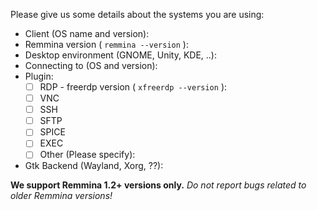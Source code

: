Please give us some details about the systems you are using:

* Client (OS name and version):
* Remmina version ( ```remmina --version``` ):
* Desktop environment (GNOME, Unity, KDE, ..):
* Connecting to (OS and version):
* Plugin:
  - [ ] RDP - freerdp version ( ```xfreerdp --version``` ):
  - [ ] VNC
  - [ ] SSH
  - [ ] SFTP
  - [ ] SPICE
  - [ ] EXEC
  - [ ] Other (Please specify):
* Gtk Backend (Wayland, Xorg, ??):

**We support Remmina 1.2+ versions only.**
*Do not report bugs related to older Remmina versions!*

